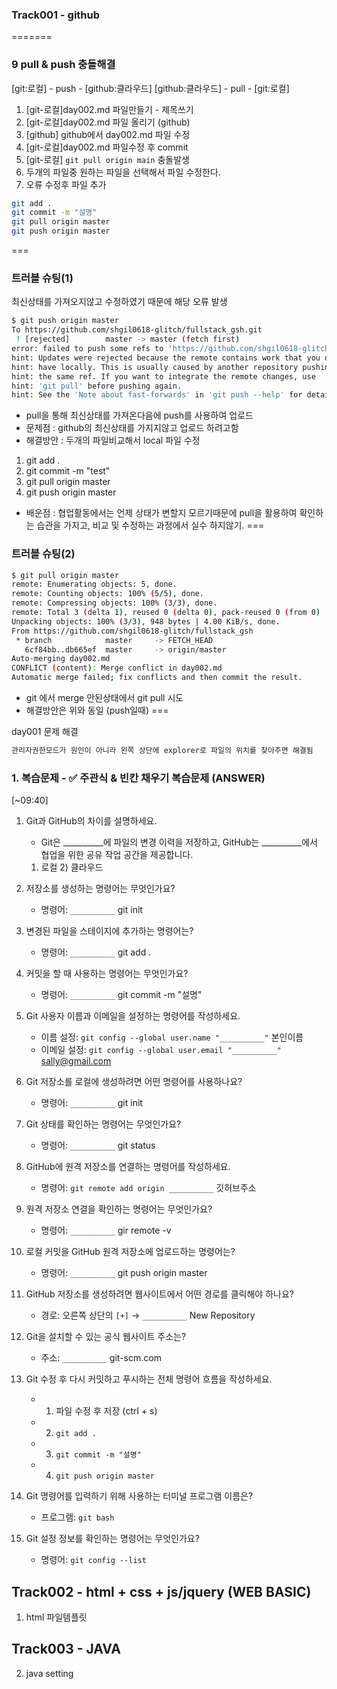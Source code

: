 ### Track001 -  github

=======

### 9 pull & push 충돌해결 

[git:로컬] - push - [github:클라우드]
[github:클라우드] - pull - [git:로컬]

1. [git-로컬]day002.md 파일만들기 - 제목쓰기
2. [git-로컬]day002.md 파일 올리기 (github)
3. [github] github에서 day002.md 파일 수정
4. [git-로컬]day002.md 파일수정 후 commit
5. [git-로컬] `git pull origin main` 충돌발생
6. 두개의 파일중 원하는 파일을 선택해서 파일 수정한다.
7. 오류 수정후 파일 추가
```bash
git add .
git commit -m "설명"
git pull origin master
git push origin master
```
===
### 트러블 슈팅(1)
최신상태를 가져오지않고 수정하였기 때문에 해당 오류 발생
```bash
$ git push origin master
To https://github.com/shgil0618-glitch/fullstack_gsh.git
 ! [rejected]        master -> master (fetch first)
error: failed to push some refs to 'https://github.com/shgil0618-glitch/fullstack_gsh.git'
hint: Updates were rejected because the remote contains work that you do not
hint: have locally. This is usually caused by another repository pushing to
hint: the same ref. If you want to integrate the remote changes, use
hint: 'git pull' before pushing again.
hint: See the 'Note about fast-forwards' in 'git push --help' for details.
```
- pull을 통해 최신상태를 가져온다음에 push를 사용하여 업로드
- 문제점 : github의 최신상태를 가지지않고 업로드 하려고함
- 해결방안 : 두개의 파일비교해서 local 파일 수정
1) git add .
2) git commit -m "test"
3) git pull origin master
4) git push origin master 
- 배운점 : 협업활동에서는 언제 상태가 변할지 모르기때문에 pull을 활용하여 확인하는 습관을 가지고, 비교 및 수정하는 과정에서 실수 하지않기. 
===

### 트러블 슈팅(2)
```bash
$ git pull origin master
remote: Enumerating objects: 5, done.
remote: Counting objects: 100% (5/5), done.
remote: Compressing objects: 100% (3/3), done.
remote: Total 3 (delta 1), reused 0 (delta 0), pack-reused 0 (from 0)
Unpacking objects: 100% (3/3), 948 bytes | 4.00 KiB/s, done.
From https://github.com/shgil0618-glitch/fullstack_gsh
 * branch            master     -> FETCH_HEAD
   6cf84bb..db665ef  master     -> origin/master
Auto-merging day002.md
CONFLICT (content): Merge conflict in day002.md
Automatic merge failed; fix conflicts and then commit the result.
```
- git 에서 merge 안된상태에서 git pull 시도
- 해결방안은 위와 동일 (push일때)
===

day001 문제 해결
```bash
관리자권한모드가 원인이 아니라 왼쪽 상단에 explorer로 파일의 위치를 찾아주면 해결됨
```
### 1. 복습문제 - ✅ 주관식 & 빈칸 채우기 복습문제 (ANSWER)
[~09:40]
1. Git과 GitHub의 차이를 설명하세요.  
   - Git은 __________에 파일의 변경 이력을 저장하고, 
     GitHub는 __________에서 협업을 위한 공유 작업 공간을 제공합니다.

   1) 로컬    2) 클라우드

2. 저장소를 생성하는 명령어는 무엇인가요?  
   - 명령어: `__________`
    git init 

3. 변경된 파일을 스테이지에 추가하는 명령어는?  
   - 명령어: `__________`
    git  add .

4. 커밋을 할 때 사용하는 명령어는 무엇인가요?  
   - 명령어: `__________`
   git  commit  -m  "설명"

5. Git 사용자 이름과 이메일을 설정하는 명령어를 작성하세요.  
   - 이름 설정: `git config --global user.name "__________"`  본인이름
   - 이메일 설정: `git config --global user.email "__________"` sally@gmail.com

6. Git 저장소를 로컬에 생성하려면 어떤 명령어를 사용하나요?  
   - 명령어: `__________`
   git init

7. Git 상태를 확인하는 명령어는 무엇인가요?  
   - 명령어: `__________`
   git status


8. GitHub에 원격 저장소를 연결하는 명령어를 작성하세요.  
   - 명령어: `git remote add origin __________`
                                   깃허브주소

9. 원격 저장소 연결을 확인하는 명령어는 무엇인가요?  
   - 명령어: `__________`
   gir remote  -v

10. 로컬 커밋을 GitHub 원격 저장소에 업로드하는 명령어는?  
    - 명령어: `__________`
   git push origin master

11. GitHub 저장소를 생성하려면 웹사이트에서 어떤 경로를 클릭해야 하나요?  
    - 경로: 오른쪽 상단의 `[+]` → `__________`
    New Repository

12. Git을 설치할 수 있는 공식 웹사이트 주소는?  
    - 주소: `__________`
    git-scm.com

13. Git 수정 후 다시 커밋하고 푸시하는 전체 명령어 흐름을 작성하세요.  
    - 1) 파일 수정 후 저장 (ctrl + s)  
    - 2) `git add .`  
    - 3) `git commit -m "설명"`    
    - 4) `git push origin master`

14. Git 명령어를 입력하기 위해 사용하는 터미널 프로그램 이름은?  
    - 프로그램: `git bash`

15. Git 설정 정보를 확인하는 명령어는 무엇인가요?  
    - 명령어: `git config --list`
 


## Track002 - html + css + js/jquery (WEB BASIC) 
1. html 파일템플릿



## Track003 - JAVA
2. java setting



